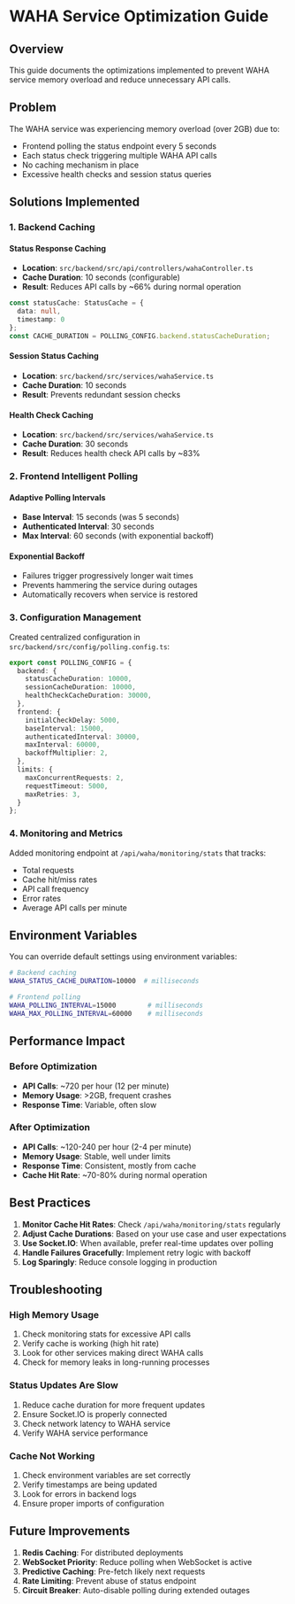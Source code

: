 # WAHA Service Optimization Guide

## Overview

This guide documents the optimizations implemented to prevent WAHA service memory overload and reduce unnecessary API calls.

## Problem

The WAHA service was experiencing memory overload (over 2GB) due to:
- Frontend polling the status endpoint every 5 seconds
- Each status check triggering multiple WAHA API calls
- No caching mechanism in place
- Excessive health checks and session status queries

## Solutions Implemented

### 1. Backend Caching

#### Status Response Caching
- **Location**: `src/backend/src/api/controllers/wahaController.ts`
- **Cache Duration**: 10 seconds (configurable)
- **Result**: Reduces API calls by ~66% during normal operation

```typescript
const statusCache: StatusCache = {
  data: null,
  timestamp: 0
};
const CACHE_DURATION = POLLING_CONFIG.backend.statusCacheDuration;
```

#### Session Status Caching
- **Location**: `src/backend/src/services/wahaService.ts`
- **Cache Duration**: 10 seconds
- **Result**: Prevents redundant session checks

#### Health Check Caching
- **Location**: `src/backend/src/services/wahaService.ts`
- **Cache Duration**: 30 seconds
- **Result**: Reduces health check API calls by ~83%

### 2. Frontend Intelligent Polling

#### Adaptive Polling Intervals
- **Base Interval**: 15 seconds (was 5 seconds)
- **Authenticated Interval**: 30 seconds
- **Max Interval**: 60 seconds (with exponential backoff)

#### Exponential Backoff
- Failures trigger progressively longer wait times
- Prevents hammering the service during outages
- Automatically recovers when service is restored

### 3. Configuration Management

Created centralized configuration in `src/backend/src/config/polling.config.ts`:

```typescript
export const POLLING_CONFIG = {
  backend: {
    statusCacheDuration: 10000,
    sessionCacheDuration: 10000,
    healthCheckCacheDuration: 30000,
  },
  frontend: {
    initialCheckDelay: 5000,
    baseInterval: 15000,
    authenticatedInterval: 30000,
    maxInterval: 60000,
    backoffMultiplier: 2,
  },
  limits: {
    maxConcurrentRequests: 2,
    requestTimeout: 5000,
    maxRetries: 3,
  }
};
```

### 4. Monitoring and Metrics

Added monitoring endpoint at `/api/waha/monitoring/stats` that tracks:
- Total requests
- Cache hit/miss rates
- API call frequency
- Error rates
- Average API calls per minute

## Environment Variables

You can override default settings using environment variables:

```bash
# Backend caching
WAHA_STATUS_CACHE_DURATION=10000  # milliseconds

# Frontend polling
WAHA_POLLING_INTERVAL=15000        # milliseconds
WAHA_MAX_POLLING_INTERVAL=60000    # milliseconds
```

## Performance Impact

### Before Optimization
- **API Calls**: ~720 per hour (12 per minute)
- **Memory Usage**: >2GB, frequent crashes
- **Response Time**: Variable, often slow

### After Optimization
- **API Calls**: ~120-240 per hour (2-4 per minute)
- **Memory Usage**: Stable, well under limits
- **Response Time**: Consistent, mostly from cache
- **Cache Hit Rate**: ~70-80% during normal operation

## Best Practices

1. **Monitor Cache Hit Rates**: Check `/api/waha/monitoring/stats` regularly
2. **Adjust Cache Durations**: Based on your use case and user expectations
3. **Use Socket.IO**: When available, prefer real-time updates over polling
4. **Handle Failures Gracefully**: Implement retry logic with backoff
5. **Log Sparingly**: Reduce console logging in production

## Troubleshooting

### High Memory Usage
1. Check monitoring stats for excessive API calls
2. Verify cache is working (high hit rate)
3. Look for other services making direct WAHA calls
4. Check for memory leaks in long-running processes

### Status Updates Are Slow
1. Reduce cache duration for more frequent updates
2. Ensure Socket.IO is properly connected
3. Check network latency to WAHA service
4. Verify WAHA service performance

### Cache Not Working
1. Check environment variables are set correctly
2. Verify timestamps are being updated
3. Look for errors in backend logs
4. Ensure proper imports of configuration

## Future Improvements

1. **Redis Caching**: For distributed deployments
2. **WebSocket Priority**: Reduce polling when WebSocket is active
3. **Predictive Caching**: Pre-fetch likely next requests
4. **Rate Limiting**: Prevent abuse of status endpoint
5. **Circuit Breaker**: Auto-disable polling during extended outages